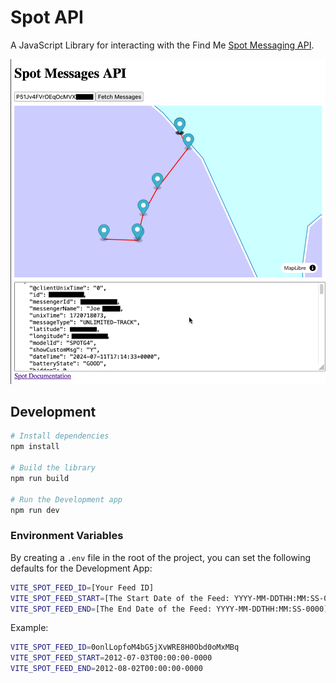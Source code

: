 # Spot API

A JavaScript Library for interacting with the Find Me [Spot Messaging API](https://www.findmespot.com/en-us/support/spot-gen4/get-help/general/public-api-and-xml-feed).

![Spot API](./dev/data/screenshot.png)

## Development

```bash
# Install dependencies
npm install

# Build the library
npm run build

# Run the Development app
npm run dev
```

### Environment Variables

By creating a `.env` file in the root of the project, you can set the following defaults for the Development App:

```bash
VITE_SPOT_FEED_ID=[Your Feed ID]
VITE_SPOT_FEED_START=[The Start Date of the Feed: YYYY-MM-DDTHH:MM:SS-0000]
VITE_SPOT_FEED_END=[The End Date of the Feed: YYYY-MM-DDTHH:MM:SS-0000]
```

Example:

```bash
VITE_SPOT_FEED_ID=0onlLopfoM4bG5jXvWRE8H0Obd0oMxMBq
VITE_SPOT_FEED_START=2012-07-03T00:00:00-0000
VITE_SPOT_FEED_END=2012-08-02T00:00:00-0000
```
